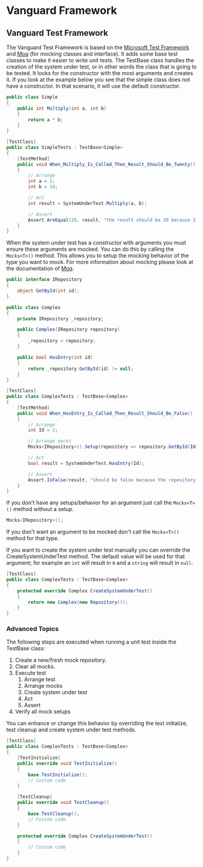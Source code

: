 # Vanguard Framework

## Vanguard Test Framework
The Vanguard Test Framework is based on the [Microsoft Test Framework](https://github.com/microsoft/testfx) and [Moq](https://github.com/moq/moq4) (for mocking classes and interface). 
It adds some base test classes to make it easier to write unit tests.
The TestBase class handles the creation of the system under test, or in other words the class that is going to be tested. 
It looks for the constructor with the most arguments and creates it. If you look at the example below you see that the simple class does not have a constructor.
In that scenario, it will use the default constructor.

```csharp
public class Simple
{
    public int Multiply(int a, int b)
    {
        return a * b;
    }
}

[TestClass]
public class SimpleTests : TestBase<Simple>
{
    [TestMethod]
    public void When_Multiply_Is_Called_Then_Result_Should_Be_Twenty()
    {
        // Arrange
        int a = 2;
        int b = 10;

        // Act
        int result = SystemUnderTest.Multiply(a, b);

        // Assert
        Assert.AreEqual(20, result, "the result should be 20 because 2 times 10 is 20");
    }
}
```

When the system under test has a constructor with arguments you must ensure these arguments are mocked. You can do this by calling the ```Mocks<T>()``` method.
This allows you to setup the mocking behavior of the type you want to mock. For more information about mocking please look at the documentation of [Moq](https://github.com/moq/moq4).

```csharp
public interface IRepository
{
    object GetById(int id);
}

public class Complex
{
    private IRepository _repository;

    public Complex(IRepository repository)
    {
        _repository = repository;
    }

    public bool HasEntry(int id)
    {
        return _repository.GetById(id) != null;
    }
}

[TestClass]
public class ComplexTests : TestBase<Complex>
{
    [TestMethod]
    public void When_HasEntry_Is_Called_Then_Result_Should_Be_False()
    {
        // Arrange
        int Id = 2;

        // Arrange mocks
        Mocks<IRepository>().Setup(repository => repository.GetById(Id)).Returns(null);

        // Act
        bool result = SystemUnderTest.HasEntry(Id);

        // Assert
        Assert.IsFalse(result, "should be false because the repository get by identifier method returns null");
    }
}
```

If you don't have any setups/behavior for an argument just call the ```Mocks<T>()``` method without a setup. 

```csharp
Mocks<IRepository>();
```

If you don't want an argument to be mocked don't call the ```Mocks<T>()``` method for that type. 

If you want to create the system under test manually you can override the CreateSystemUnderTest method.
The default value will be used for that argument; for example an ```int``` will result in ```0``` and a ```string``` will result in ```null```.

```csharp
[TestClass]
public class ComplexTests : TestBase<Complex>
{
    protected override Complex CreateSystemUnderTest()
    {
        return new Complex(new Repository());
    }
}

```

### Advanced Topics
The following steps are executed when running a unit test inside the TestBase class:

1. Create a new/fresh mock repository.
2. Clear all mocks.
3. Execute test
   1. Arrange test
   2. Arrange mocks
   3. Create system under test
   4. Act
   5. Assert 
4. Verify all mock setups

You can enhance or change this behavior by overriding the test initialize, test cleanup and create system under test methods.

```csharp
[TestClass]
public class ComplexTests : TestBase<Complex>
{
    [TestInitialize]
    public override void TestInitialize()
    {
        base.TestInitialize();
        // Custom code
    }

    [TestCleanup]
    public override void TestCleanup()
    {
        base.TestCleanup();
        // Custom code
    }

    protected override Complex CreateSystemUnderTest()
    {
        // Custom code
    }
}

```
